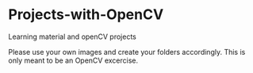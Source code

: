 # Projects-with-OpenCV
Learning material and openCV projects

Please use your own images and create your folders accordingly.
This is only meant to be an OpenCV excercise.


